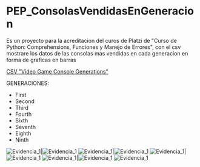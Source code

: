 # PEP_ConsolasVendidasEnGeneracion
Es un proyecto para la acreditacion del curos de Platzi de "Curso de Python: Comprehensions, Funciones y Manejo de Errores", con el csv mostrare los datos de las
consolas mas vendidas en cada generacion en forma de graficas en barras

[CSV  "Video Game Console Generations"](https://www.kaggle.com/datasets/melissamonfared/video-game-console-generations)

GENERACIONES:
- First
- Second
- Third
- Fourth
- Sixth
- Seventh
- Eighth
- Ninth

![Evidencia_1](evidencia/Figure_1.png)|![Evidencia_1](evidencia/Figure_2.png)
![Evidencia_1](evidencia/Figure_3.png)|![Evidencia_1](evidencia/Figure_4.png)
![Evidencia_1](evidencia/Figure_5.png)|![Evidencia_1](evidencia/Figure_6.png)
![Evidencia_1](evidencia/Figure_7.png)|![Evidencia_1](evidencia/Figure_8.png)
![Evidencia_1](evidencia/Figure_9.png)
